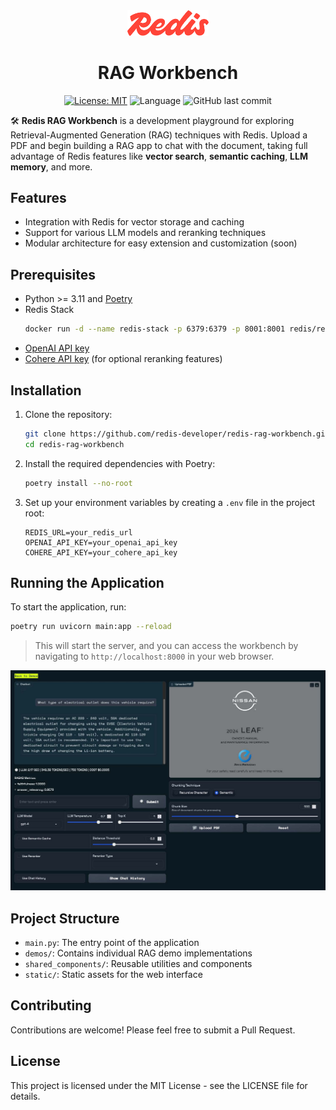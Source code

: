 <div align="center">
<div><img src="assets/redis-logo.svg" style="width: 130px"> </div>
<h1>RAG Workbench</h1>

[![License: MIT](https://img.shields.io/badge/License-MIT-yellow.svg)](https://opensource.org/licenses/MIT)
![Language](https://img.shields.io/github/languages/top/redis-developer/redis-rag-workbench)
![GitHub last commit](https://img.shields.io/github/last-commit/redis-developer/redis-rag-workbench)

</div>

🛠️ **Redis RAG Workbench** is a development playground for exploring Retrieval-Augmented Generation (RAG) techniques with Redis. Upload a PDF and begin building a RAG app to chat with the document, taking full advantage of Redis features like **vector search**, **semantic caching**, **LLM memory**, and more.

<div></div>


## Features

- Integration with Redis for vector storage and caching
- Support for various LLM models and reranking techniques
- Modular architecture for easy extension and customization (soon)

## Prerequisites

- Python >= 3.11 and [Poetry](https://python-poetry.org/docs/#installation)
- Redis Stack
   ```bash
   docker run -d --name redis-stack -p 6379:6379 -p 8001:8001 redis/redis-stack:latest
   ```
- [OpenAI API key](https://platform.openai.com/)
- [Cohere API key](https://cohere.com/) (for optional reranking features)

## Installation

1. Clone the repository:
   ```bash
   git clone https://github.com/redis-developer/redis-rag-workbench.git
   cd redis-rag-workbench
   ```

2. Install the required dependencies with Poetry:
   ```bash
   poetry install --no-root
   ```

3. Set up your environment variables by creating a `.env` file in the project root:
   ```env
   REDIS_URL=your_redis_url
   OPENAI_API_KEY=your_openai_api_key
   COHERE_API_KEY=your_cohere_api_key
   ```

## Running the Application

To start the application, run:

```bash
poetry run uvicorn main:app --reload
```

> This will start the server, and you can access the workbench by navigating to `http://localhost:8000` in your web browser.

<div><img src="assets/workbench_sample.jpg" style="width: 625px"> </div>


## Project Structure

- `main.py`: The entry point of the application
- `demos/`: Contains individual RAG demo implementations
- `shared_components/`: Reusable utilities and components
- `static/`: Static assets for the web interface

## Contributing

Contributions are welcome! Please feel free to submit a Pull Request.

## License

This project is licensed under the MIT License - see the LICENSE file for details.